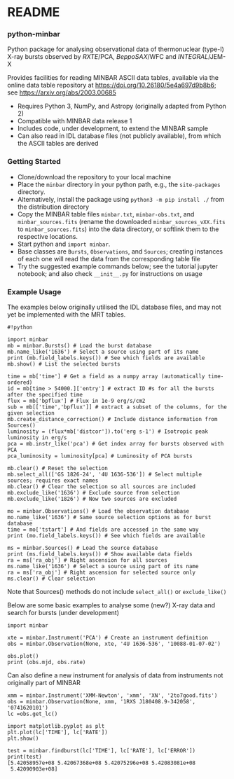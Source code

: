 # README #

### python-minbar ###

Python package for analysing observational data of thermonuclear (type-I) X-ray bursts observed by _RXTE_/PCA, _BeppoSAX_/WFC and _INTEGRAL_/JEM-X

Provides facilities for reading MINBAR ASCII data tables, available via the online data table repository at https://doi.org/10.26180/5e4a697d9b8b6; see https://arxiv.org/abs/2003.00685 

* Requires Python 3, NumPy, and Astropy (originally adapted from Python 2)
* Compatible with MINBAR data release 1
* Includes code, under development, to extend the MINBAR sample
* Can also read in IDL database files (not  publicly available), from which the ASCII tables are derived

### Getting Started ###

* Clone/download the repository to your local machine
* Place the `minbar` directory in your python path, e.g., the `site-packages` directory.
* Alternatively, install the package using `python3 -m pip install ./` from the distribution directory
* Copy the MINBAR table files `minbar.txt`, `minbar-obs.txt`, and `minbar_sources.fits` (rename the downloaded `minbar_sources_vXX.fits` to `minbar_sources.fits`) into the data directory, or softlink them to the respective locations.
* Start python and `import minbar`. 
* Base classes are `Bursts`, `Observations`, and `Sources`; creating instances of each one will read the data from the corresponding table file
* Try the suggested example commands below; see the tutorial jupyter notebook; and also check `__init__.py` for instructions on usage

### Example Usage ###

The examples below originally utilised the IDL database files, and may not yet be implemented with the MRT tables.

```
#!python

import minbar
mb = minbar.Bursts() # Load the burst database
mb.name_like('1636') # Select a source using part of its name
print (mb.field_labels.keys()) # See which fields are available
mb.show() # List the selected bursts

time = mb['time'] # Get a field as a numpy array (automatically time-ordered)
id = mb[time > 54000.]['entry'] # extract ID #s for all the bursts after the specified time
flux = mb['bpflux'] # Flux in 1e-9 erg/s/cm2
sub = mb[['time','bpflux']] # extract a subset of the columns, for the given selection
mb.create_distance_correction() # Include distance information from Sources()
luminosity = (flux*mb['distcor']).to('erg s-1') # Isotropic peak luminosity in erg/s
pca = mb.instr_like('pca') # Get index array for bursts observed with PCA
pca_luminosity = luminosity[pca] # Luminosity of PCA bursts

mb.clear() # Reset the selection
mb.select_all(['GS 1826-24', '4U 1636-536']) # Select multiple sources; requires exact names
mb.clear() # Clear the selection so all sources are included
mb.exclude_like('1636') # Exclude source from selection
mb.exclude_like('1826') # Now two sources are excluded

mo = minbar.Observations() # Load the observation database
mo.name_like('1636') # Same source selection options as for burst database
time = mo['tstart'] # And fields are accessed in the same way
print (mo.field_labels.keys()) # See which fields are available

ms = minbar.Sources() # Load the source database
print (ms.field_labels.keys()) # Show available data fields
ra = ms['ra_obj'] # Right ascension for all sources
ms.name_like('1636') # Select a source using part of its name
ra = ms['ra_obj'] # Right ascension for selected source only
ms.clear() # Clear selection
```

Note that Sources() methods do not include `select_all()` or `exclude_like()`

Below are some basic examples to analyse some (new?) X-ray data and search for bursts
(under development)

```
import minbar

xte = minbar.Instrument('PCA') # Create an instrument definition
obs = minbar.Observation(None, xte, '4U 1636-536', '10088-01-07-02')

obs.plot()
print (obs.mjd, obs.rate)
```

Can also define a new instrument for analysis of data from instruments not originally part of MINBAR

```
xmm = minbar.Instrument('XMM-Newton', 'xmm', 'XN', '2to7good.fits')
obs = minbar.Observation(None, xmm, '1RXS J180408.9-342058', '0741620101')
lc =obs.get_lc()

import matplotlib.pyplot as plt
plt.plot(lc['TIME'], lc['RATE'])
plt.show()

test = minbar.findburst(lc['TIME'], lc['RATE'], lc['ERROR'])
print(test)
[5.42058957e+08 5.42067368e+08 5.42075296e+08 5.42083081e+08
 5.42090903e+08]
```


